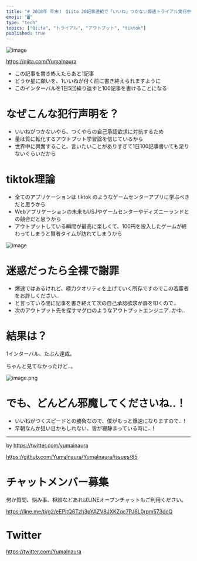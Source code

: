 ```yaml
---
title: "# 2018年 年末！ Qiita 20記事連続で「いいね」つかない爆速トライアル実行中"
emoji: "🖥"
type: "tech"
topics: ["Qiita", "トライアル", "アウトプット", "tiktok"]
published: true
---
```


![image](https://user-images.githubusercontent.com/13635059/50554010-24c6b080-0cf6-11e9-9dd7-6d4e7fa9250b.png)

https://qiita.com/YumaInaura

- この記事を書き終えたらあと1記事
- どうか星に願いを、1いいねが付く前に書き終えられますように
- このインターバルを1日5回繰り返すと100記事を書けることになる

# なぜこんな犯行声明を？

- いいねがつかないやら、つくやらの自己承認欲求に対抗するため
- 量は質に転化するアウトプット学習論を信じているから
- 世界中に興奮すること、言いたいことがありすぎて1日100記事書いても足りないぐらいだから

# tiktok理論

- 全てのアプリケーションは tiktok のようなゲームセンターアプリに学ぶべきだと思うから
- Webアプリケーションの未来もUSJやゲームセンターやディズニーランドとの競合だと思うから
- アウトプットしている瞬間が最高に楽しくて、100円を投入したゲームが終わってしまうと賢者タイムが訪れてしまうから



![image](https://user-images.githubusercontent.com/13635059/50554036-9e5e9e80-0cf6-11e9-8ee8-b47916ae2cab.png)

# 迷惑だったら全裸で謝罪

- 爆速ではあるけれど、極力クオリティを上げていく所存ですのでこの若輩者をお許しください‥
- と言っている間に記事を書き終えて次の自己承認欲求が扉を叩くので‥
- 次のアウトプット先を探すマグロのようなアウトプットエンジニア‥かゆ‥

# 結果は？

1インターバル、たぶん達成。

ちゃんと見てなかったけど‥。

![image.png](https://qiita-image-store.s3.amazonaws.com/0/89618/792d7f09-dc33-d880-4faf-18d8d33d31e0.png)

# でも、どんどん邪魔してくださいね‥！

- いいねがつくスピードとの勝負なので、僕がもっと爆速になりますので‥！
- 早朝なんか狙い目かもしれない、皆が寝静まっている時に‥！



---

by https://twitter.com/yumainaura

https://github.com/YumaInaura/YumaInaura/issues/85








<!-- Update From Qiita API -->

# チャットメンバー募集


何か質問、悩み事、相談などあればLINEオープンチャットもご利用ください。

https://line.me/ti/g2/eEPltQ6Tzh3pYAZV8JXKZqc7PJ6L0rpm573dcQ





# Twitter


https://twitter.com/YumaInaura


<!-- Update From Qiita API -->


